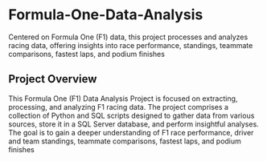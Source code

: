 # Formula-One-Data-Analysis
Centered on Formula One (F1) data, this project processes and analyzes racing data, offering insights into race performance, standings, teammate comparisons, fastest laps, and podium finishes

## Project Overview
This Formula One (F1) Data Analysis Project is focused on extracting, processing, and analyzing F1 racing data. The project comprises a collection of Python and SQL scripts designed to gather data from various sources, store it in a SQL Server database, and perform insightful analyses. The goal is to gain a deeper understanding of F1 race performance, driver and team standings, teammate comparisons, fastest laps, and podium finishes
